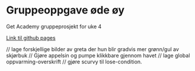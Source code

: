 # Gruppeoppgave øde øy
Get Academy gruppeprosjekt for uke 4

[Link til github pages](https://tobiasrefsholt.github.io/Gruppeoppgave--de--y/)


// lage forskjellige bilder av greta der hun blir gradvis mer grønn/gul av skjørbuk
// Gjøre appelsin og pumpe klikkbare gjennom havet
// lage global oppvarming-overskrift
// gjøre scurvy til lose-condition.